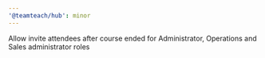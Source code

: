 ```yaml
---
'@teamteach/hub': minor
---
```


Allow invite attendees after course ended for Administrator, Operations and Sales administrator roles
